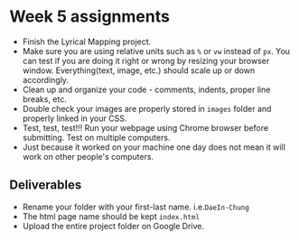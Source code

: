 # Week 5 assignments

- Finish the Lyrical Mapping project.
- Make sure you are using relative units such as `%` or `vw` instead of `px`. You can test if you are doing it right or wrong by resizing your browser window. Everything(text, image, etc.) should scale up or down accordingly.
- Clean up and organize your code - comments, indents, proper line breaks, etc.
- Double check your images are properly stored in `images` folder and properly linked in your CSS.
- Test, test, test!!! Run your webpage using Chrome browser before submitting. Test on multiple computers.
- Just because it worked on your machine one day does not mean it will work on other people's computers.

## Deliverables
- Rename your folder with your first-last name. i.e.`DaeIn-Chung`
- The html page name should be kept `index.html`
- Upload the entire project folder on Google Drive.
